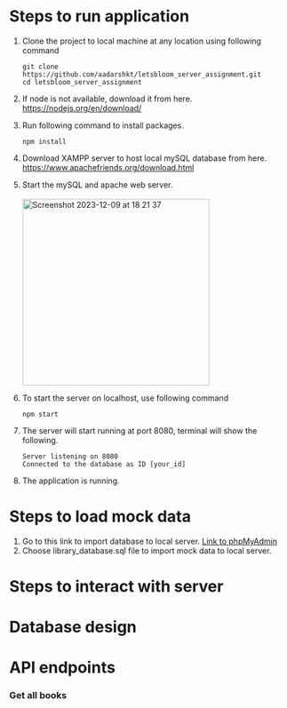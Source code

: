 # Steps to run application

1. Clone the project to local machine at any location using following command
   ```
   git clone https://github.com/aadarshkt/letsbloom_server_assignment.git
   cd letsbloom_server_assignment
   ```
2. If node is not available, download it from here. https://nodejs.org/en/download/
3. Run following command to install packages.
   ```
   npm install
   ```
4. Download XAMPP server to host local mySQL database from here. https://www.apachefriends.org/download.html
5. Start the mySQL and apache web server.
   <br />
   <br />
   <img width="336" alt="Screenshot 2023-12-09 at 18 21 37" src="https://github.com/aadarshkt/letsbloom_server_assignment/assets/72285744/323a23d8-2cb4-47a1-b91b-8c5d2d4a8972">
   
6. To start the server on localhost, use following command
   ```
   npm start
   ```
7. The server will start running at port 8080, terminal will show the following.
   ```
   Server listening on 8080
   Connected to the database as ID [your_id]
   ```
8. The application is running.

# Steps to load mock data

1. Go to this link to import database to local server. <a href="http://localhost/phpmyadmin/index.php?route=/server/import">Link to phpMyAdmin</a>
2. Choose library_database.sql file to import mock data to local server.

# Steps to interact with server

# Database design

# API endpoints

<h3>Get all books</h3>


